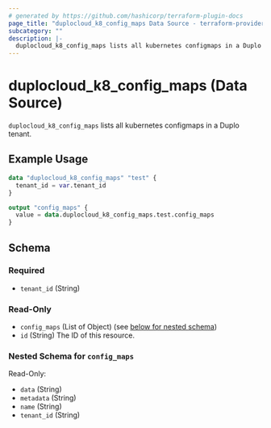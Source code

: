 ```yaml
---
# generated by https://github.com/hashicorp/terraform-plugin-docs
page_title: "duplocloud_k8_config_maps Data Source - terraform-provider-duplocloud"
subcategory: ""
description: |-
  duplocloud_k8_config_maps lists all kubernetes configmaps in a Duplo tenant.
---
```


# duplocloud_k8_config_maps (Data Source)

`duplocloud_k8_config_maps` lists all kubernetes configmaps in a Duplo tenant.

## Example Usage

```terraform
data "duplocloud_k8_config_maps" "test" {
  tenant_id = var.tenant_id
}

output "config_maps" {
  value = data.duplocloud_k8_config_maps.test.config_maps
}
```

<!-- schema generated by tfplugindocs -->
## Schema

### Required

- `tenant_id` (String)

### Read-Only

- `config_maps` (List of Object) (see [below for nested schema](#nestedatt--config_maps))
- `id` (String) The ID of this resource.

<a id="nestedatt--config_maps"></a>
### Nested Schema for `config_maps`

Read-Only:

- `data` (String)
- `metadata` (String)
- `name` (String)
- `tenant_id` (String)


